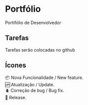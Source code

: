 # Portfólio
Portifólio de Desenvolvedor
## Tarefas
Tarefas serão colocadas no github

## Ícones

:package: Nova Funcionalidade / New feature.  
:up: Atualização / Update.  
:beetle: Correção de bug / Bug fix.  
:checkered_flag: Release.  